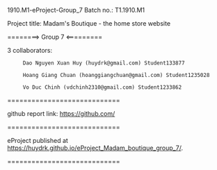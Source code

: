 1910.M1-eProject-Group_7 Batch no.: T1.1910.M1

Project title: Madam's Boutique - the home store website

========> Group 7 <=========

3 collaborators:

         Dao Nguyen Xuan Huy (huydrk@gmail.com) Student133877

         Hoang Giang Chuan (hoanggiangchuan@gmail.com) Student1235028
         
         Vo Duc Chinh (vdchinh2310@gmail.com) Student1233862

============================

github report link: https://github.com/

============================

eProject published at https://huydrk.github.io/eProject_Madam_boutique_group_7/. 

============================
